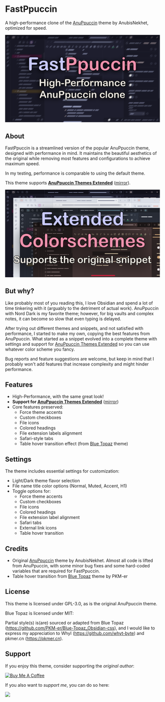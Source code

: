 # FastPpuccin

A high-performance clone of the [AnuPpuccin](https://github.com/AnubisNekhet/AnuPpuccin) theme by AnubisNekhet, optimized for speed.

<img src="theme_image_big.png">

## About

FastPpuccin is a streamlined version of the popular AnuPpuccin theme, designed with performance in mind. It maintains the beautiful aesthetics of the original while removing most features and configurations to achieve maximum speed.

In my testing, performance is comparable to using the default theme.

This theme supports **[AnuPpuccin Themes Extended](https://github.com/AnubisNekhet/AnuPpuccin/blob/main/snippets/extended-colorschemes.css)** ([mirror](extended-colorschemes.css)).

<img src="dev/extended_colorschemes.png">

## But why?

Like probably most of you reading this, I love Obsidian and spend a lot of time tinkering with it (arguably to the detriment of actual work). AnuPpuccin with Nord Dark is my favorite theme; however, for big vaults and complex notes, it can become so slow that even typing is delayed.

After trying out different themes and snippets, and not satisfied with performance, I started to make my own, copying the best features from AnuPpuccin. What started as a snippet evolved into a complete theme with settings and support for [AnuPpuccin Themes Extended](https://github.com/AnubisNekhet/AnuPpuccin/blob/main/snippets/extended-colorschemes.css) so you can use whatever color scheme you fancy.

Bug reports and feature suggestions are welcome, but keep in mind that I probably won't add features that increase complexity and might hinder performance.

## Features

- High-Performance, with the same great look!
- **Support for [AnuPpuccin Themes Extended](https://github.com/AnubisNekhet/AnuPpuccin/blob/main/snippets/extended-colorschemes.css)** ([mirror](extended-colorschemes.css))
- Core features preserved:
  - Force theme accents
  - Custom checkboxes
  - File icons
  - Colored headings
  - File extension labels alignment
  - Safari-style tabs
  - Table hover transition effect (from [Blue Topaz](https://github.com/PKM-er/Blue-Topaz_Obsidian-css) theme)

## Settings

The theme includes essential settings for customization:

- Light/Dark theme flavor selection
- File name title color options (Normal, Muted, Accent, H1)
- Toggle options for:
  - Force theme accents
  - Custom checkboxes
  - File icons
  - Colored headings
  - File extension label alignment
  - Safari tabs
  - External link icons
  - Table hover transition

## Credits

- Original [AnuPpuccin](https://github.com/AnubisNekhet/AnuPpuccin) theme by AnubisNekhet. Almost all code is lifted from AnuPpuccin, with some minor bug fixes and some hard-coded variables that are required for FastPpuccin.
- Table hover transition from [Blue Topaz](https://github.com/PKM-er/Blue-Topaz_Obsidian-css) theme by PKM-er

## License

This theme is licensed under GPL-3.0, as is the original AnuPpuccin theme.

Blue Topaz is licensed under MIT:

Partial style(s) is(are) sourced or adapted from Blue Topaz (https://github.com/PKM-er/Blue-Topaz_Obsidian-css), and I would like to express my appreciation to WhyI (https://github.com/whyt-byte) and pkmer.cn (https://pkmer.cn).

## Support

If you enjoy this theme, consider supporting the *original author*:

<a href="https://www.buymeacoffee.com/anubisnekhet" target="_blank"><img src="https://cdn.buymeacoffee.com/buttons/v2/default-yellow.png" alt="Buy Me A Coffee" style="height: 50px !important;width: 200px !important;" ></a>

If you also want to *support me*, you can do so here:

<a href="https://www.buymeacoffee.com/lostviking09" target="_blank"><img src="https://img.buymeacoffee.com/button-api/?text=Buy me a coffee&emoji=☕&slug=lostviking09&button_colour=5F7FFF&font_colour=ffffff&font_family=Cookie&outline_colour=000000&coffee_colour=FFDD00" /></a>
